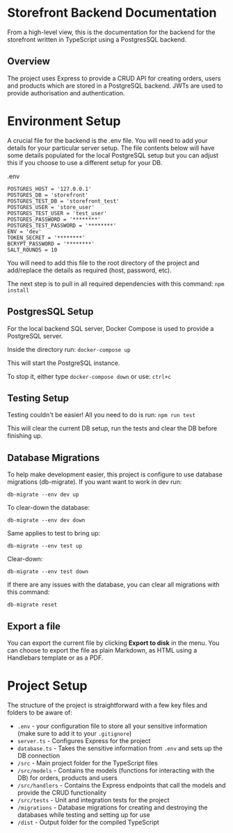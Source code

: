 # Storefront Backend Documentation

From a high-level view, this is the documentation for the backend for the storefront written in TypeScript using a PostgresSQL backend.

## Overview

The project uses Express to provide a CRUD API for creating orders, users and products which are stored in a PostgreSQL backend. JWTs are used to provide authorisation and authentication.

# Environment Setup

A crucial file for the backend is the .env file. You will need to add your details for your particular server setup. The file contents below will have some details populated for the local PostgreSQL setup but you can adjust this if you choose to use a different setup for your DB.

.env

    POSTGRES_HOST = '127.0.0.1'
    POSTGRES_DB = 'storefront'
    POSTGRES_TEST_DB = 'storefront_test'
    POSTGRES_USER = 'store_user'
    POSTGRES_TEST_USER = 'test_user'
    POSTGRES_PASSWORD = '********'
    POSTGRES_TEST_PASSWORD = '********'
    ENV = 'dev'
    TOKEN_SECRET = '********'
    BCRYPT_PASSWORD = '********'
    SALT_ROUNDS = 10

You will need to add this file to the root directory of the project and add/replace the details as required (host, password, etc).

The next step is to pull in all required dependencies with this command: `npm install`
## PostgresSQL Setup

For the local backend SQL server, Docker Compose is used to provide a PostgreSQL server. 

Inside the directory run: `docker-compose up`

This will start the PostgreSQL instance. 

To stop it, either type `docker-compose down` or use: `ctrl+c`

## Testing Setup

Testing couldn't be easier! All you need to do is run: `npm run test`

This will clear the current DB setup, run the tests and clear the DB before finishing up.

## Database Migrations

To help make development easier, this project is configure to use database migrations (db-migrate). If you want want to work in dev run:

    db-migrate --env dev up

To clear-down the database:

    db-migrate --env dev down

Same applies to test to bring up:

    db-migrate --env test up

Clear-down:

    db-migrate --env test down

If there are any issues with the database, you can clear all migrations with this command:

    db-migrate reset

## Export a file

You can export the current file by clicking **Export to disk** in the menu. You can choose to export the file as plain Markdown, as HTML using a Handlebars template or as a PDF.

# Project Setup
The structure of the project is straightforward with a few key files and folders to be aware of:

 - `.env` - your configuration file to store all your sensitive information (make sure to add it to your `.gitignore`)
 - `server.ts` - Configures Express for the project
 - `database.ts` - Takes the sensitive information from `.env` and sets up the DB connection
 - `/src` - Main project folder for the TypeScript files 
 - `/src/models` - Contains the models (functions for interacting with the DB) for orders, products and users
 - `/src/handlers` - Contains the Express endpoints that call the models and provide the CRUD functionality
 - `/src/tests` - Unit and integration tests for the project
 - `/migrations` - Database migrations for creating and destroying the databases while testing and setting up for use
 - `/dist` - Output folder for the compiled TypeScript
